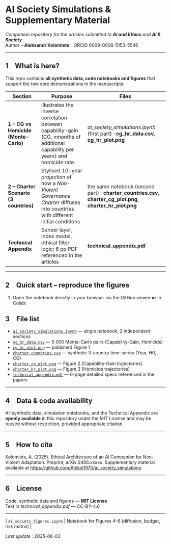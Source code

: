 # AI Society Simulations & Supplementary Material
*Companion repository for the articles submitted to **AI and Ethics** and **AI & Society***  
Author – **Aleksandr Kolomiets** ORCID 0009-0008-5153-5546

---

## 1 What is here?
This repo contains **all synthetic data, code notebooks and figures** that support the two core demonstrations in the manuscripts:

| Section | Purpose | Files |
|---------|---------|-------|
| **1 – CG vs Homicide (Monte-Carlo)** | Illustrates the inverse correlation between capability-gain (CG, «months of additional capability per year») and homicide rate | *ai_society_simulations.ipynb*  (first part)  ·  **cg_hr_data.csv**, **cg_hr_plot.png** |
| **2 – Charter Scenario (3 countries)** | Stylised 10-year projection of how a *Non-Violent Governance Charter* diffuses into countries with different initial conditions | the same notebook (second part) ·  **charter_countries.csv**, **charter_cg_plot.png**, **charter_hr_plot.png** |
| **Technical Appendix** | Sensor layer, index model, ethical filter logic; 6 pp PDF referenced in the articles | **technical_appendix.pdf** |

---

## 2 Quick start – reproduce the figures

1. Open the notebook directly in your browser via the GitHub viewer **or** in Colab:  

## 3 File list

* [`ai_society_simulations.ipynb`](ai_society_simulations.ipynb) — single notebook, 2 independent sections  
* [`cg_hr_data.csv`](cg_hr_data.csv) — 5 000 Monte-Carlo pairs (Capability-Gain, Homicide)  
* [`cg_hr_plot.png`](cg_hr_plot.png) — published Figure 1  
* [`charter_countries.csv`](charter_countries.csv) — synthetic 3-country time-series (Year, HR, CG)  
* [`charter_cg_plot.png`](charter_cg_plot.png) — Figure 2 (Capability-Gain trajectories)  
* [`charter_hr_plot.png`](charter_hr_plot.png) — Figure 3 (Homicide trajectories)  
* [`technical_appendix.pdf`](technical_appendix.pdf) — 6-page detailed specs referenced in the papers  

---

## 4 Data & code availability
All synthetic data, simulation notebooks, and the Technical Appendix are **openly available** in this repository under the MIT License and may be reused without restriction, provided appropriate citation.

---

## 5 How to cite
Kolomiets, A. (2025). Ethical Architecture of an AI Companion for Non-Violent
Adaptation. Preprint, arXiv:2406.xxxxx. Supplementary material available at
https://github.com/Alekol1970/ai_society_simulations

---

## 6 License
Code, synthetic data and figures — **MIT License**  
Text in *technical_appendix.pdf* — CC-BY-4.0

---

| `ai_society_figures.ipynb` | Notebook for Figures 4–6 (diffusion, budget, risk matrix) |

*Last update : 2025-06-03*
